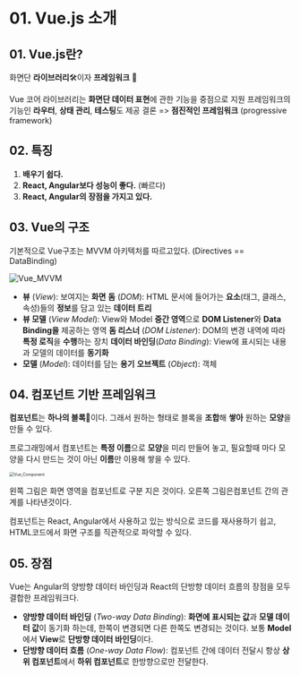 # 01. Vue.js 소개

## 01. Vue.js란?

화면단 **라이브러리**🛠이자 **프레임워크** 🧰

Vue 코어 라이브러리는 **화면단 데이터 표현**에 관한 기능을 중점으로 지원
프레임워크의 기능인 **라우터**, **상태 관리**, **테스팅**도 제공 
결론 => **점진적인 프레임워크** (progressive framework)

## 02. 특징

1. **배우기 쉽다.**
2. **React, Angular보다 성능이 좋다.** (빠르다)
3. **React, Angular의 장점을 가지고 있다.**

## 03. Vue의 구조

기본적으로 Vue구조는 MVVM 아키텍처를 따르고있다.
(Directives == DataBinding)

![Vue_MVVM](/Users/kakaotocs/Documents/GitRepository/Vue.js_Tutorial/01_Vue.js_소개/Vue_MVVM.png) 

* **뷰** (*View*): 보여지는 **화면**
    **돔** (*DOM*): HTML 문서에 들어가는 **요소**(태그, 클래스, 속성)들의 **정보**를 담고 있는 **데이터 트리**
* **뷰 모델** (*View Model*): View와 Model **중간 영역**으로 **DOM Listener**와 **Data Binding을** 제공하는 영역
    **돔 리스너** (*DOM Listener*): DOM의 변경 내역에 따라 **특정 로직**을 **수행**하는 장치
    **데이터 바인딩**(*Data Binding*): View에 표시되는 내용과 모델의 데이터를 **동기화**
* **모델** (*Model*): 데이터를 담는 **용기**
    **오브젝트** (*Object*): 객체

## 04. 컴포넌트 기반 프레임워크

**컴포넌트**는 **하나의 블록**🧱이다.
그래서 원하는 형태로 블록을 **조합**해 **쌓아** 원하는 **모양**을 만들 수 있다.

프로그래밍에서 컴포넌트는 **특정 이름**으로 **모양**을 미리 만들어 놓고, 
필요할때 마다 모양을 다시 만드는 것이 아닌 **이름**만 이용해 쌓을 수 있다.

<img src="/Users/kakaotocs/Documents/GitRepository/Vue.js_Tutorial/01_Vue.js_소개/Vue_Component.png" alt="Vue_Component" style="zoom:50%;" /> 

왼쪽 그림은 화면 영역을 컴포넌트로 구분 지은 것이다.
오른쪽 그림은컴포넌트 간의 관계를 나타낸것이다.

컴포넌트는 React, Angular에서 사용하고 있는 방식으로 코드를 재사용하기 쉽고, HTML코드에서 화면 구조를 직관적으로 파악할 수 있다.

## 05. 장점

Vue는 Angular의 양방향 데이터 바인딩과 React의 단방향 데이터 흐름의 장점을 모두 결합한 프레임워크다.

* **양방향 데이터 바인딩** (*Two-way Data Binding*): **화면에 표시되는 값**과 **모델 데이터 값**이 동기화 하는데, 한쪽이 변경되면 다른 한쪽도 변경되는 것이다.
    보통 **Model** 에서 **View**로 **단방향 데이터 바인딩**이다.
* **단방향 데이터 흐름** (*One-way Data Flow*): 컴포넌트 간에 데이터 전달시 항상 **상위 컴포넌트**에서 **하위 컴포넌트**로 한방향으로만 전달한다.